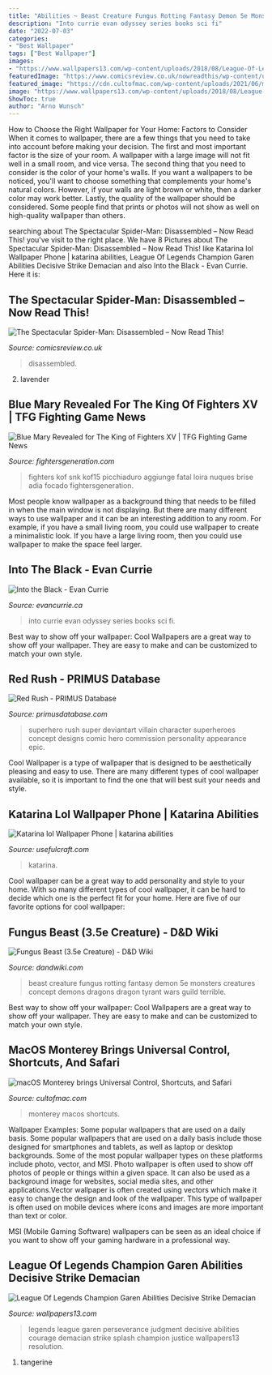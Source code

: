 ```yaml
---
title: "Abilities ~ Beast Creature Fungus Rotting Fantasy Demon 5e Monsters Creatures Concept Demons Dragons Dragon Tyrant Wars Guild Terrible"
description: "Into currie evan odyssey series books sci fi"
date: "2022-07-03"
categories:
- "Best Wallpaper"
tags: ["Best Wallpaper"]
images:
- "https://www.wallpapers13.com/wp-content/uploads/2018/08/League-Of-Legends-champion-Garen-Abilities-Decisive-strike-Demacian-justice-Perseverance-Judgment-Courage-Splash-Art-Wallpaper-3840x2160-.jpg"
featuredImage: "https://www.comicsreview.co.uk/nowreadthis/wp-content/uploads/2008/09/spectacular-spider-man-disassembled.jpg"
featured_image: "https://cdn.cultofmac.com/wp-content/uploads/2021/06/macOS-Monterey.jpg"
image: "https://www.wallpapers13.com/wp-content/uploads/2018/08/League-Of-Legends-champion-Garen-Abilities-Decisive-strike-Demacian-justice-Perseverance-Judgment-Courage-Splash-Art-Wallpaper-3840x2160-.jpg"
ShowToc: true
author: "Arno Wunsch"
---
```



How to Choose the Right Wallpaper for Your Home: Factors to Consider
When it comes to wallpaper, there are a few things that you need to take into account before making your decision. The first and most important factor is the size of your room. A wallpaper with a large image will not fit well in a small room, and vice versa. 
The second thing that you need to consider is the color of your home's walls. If you want a wallpapers to be noticed, you'll want to choose something that complements your home's natural colors. However, if your walls are light brown or white, then a darker color may work better. 
Lastly, the quality of the wallpaper should be considered. Some people find that prints or photos will not show as well on high-quality wallpaper than others.

	

		
searching about The Spectacular Spider-Man: Disassembled – Now Read This! you've visit to the right place. We have 8 Pictures about The Spectacular Spider-Man: Disassembled – Now Read This! like Katarina lol Wallpaper Phone | katarina abilities, League Of Legends Champion Garen Abilities Decisive Strike Demacian and also Into the Black - Evan Currie. Here it is:
		
    
## The Spectacular Spider-Man: Disassembled – Now Read This!

<img loading=lazy src="https://www.comicsreview.co.uk/nowreadthis/wp-content/uploads/2008/09/spectacular-spider-man-disassembled.jpg" onerror="this.onerror=null;this.src='https://tse3.mm.bing.net/th?id=OIP.t9qz3LuvveegPH3dsNxwTAAAAA&amp;pid=15.1';" alt="The Spectacular Spider-Man: Disassembled – Now Read This!">

_Source: comicsreview.co.uk_

>disassembled. 

	

2. lavender 

    
## Blue Mary Revealed For The King Of Fighters XV | TFG Fighting Game News

<img loading=lazy src="https://fightersgeneration.com/news2021/game/kof15/kof15-bluemary-screenshot2.jpg" onerror="this.onerror=null;this.src='https://tse4.mm.bing.net/th?id=OIP.Nwf3cKmCZZEydPkPQTM0-QHaEK&amp;pid=15.1';" alt="Blue Mary Revealed for The King of Fighters XV | TFG Fighting Game News">

_Source: fightersgeneration.com_

>fighters kof snk kof15 picchiaduro aggiunge fatal loira nuques brise adia focado fightersgeneration. 

	

Most people know wallpaper as a background thing that needs to be filled in when the main window is not displaying. But there are many different ways to use wallpaper and it can be an interesting addition to any room. For example, if you have a small living room, you could use wallpaper to create a minimalistic look. If you have a large living room, then you could use wallpaper to make the space feel larger.

    
## Into The Black - Evan Currie

<img loading=lazy src="http://evancurrie.ca/wp-content/uploads/2017/07/into-the-black.jpg" onerror="this.onerror=null;this.src='https://tse4.mm.bing.net/th?id=OIP.RAGbqzdW_xBaSYuibD2X5QHaKx&amp;pid=15.1';" alt="Into the Black - Evan Currie">

_Source: evancurrie.ca_

>into currie evan odyssey series books sci fi. 

	

Best way to show off your wallpaper:
Cool Wallpapers are a great way to show off your wallpaper. They are easy to make and can be customized to match your own style.

    
## Red Rush - PRIMUS Database

<img loading=lazy src="http://www.primusdatabase.com/images/thumb/7/7b/RedRushR.jpg/300px-RedRushR.jpg" onerror="this.onerror=null;this.src='https://tse1.mm.bing.net/th?id=OIP.yMwwtQzX0-IZGmdnJ-wkDAAAAA&amp;pid=15.1';" alt="Red Rush - PRIMUS Database">

_Source: primusdatabase.com_

>superhero rush super deviantart villain character superheroes concept designs comic hero commission personality appearance epic. 

	

Cool Wallpaper is a type of wallpaper that is designed to be aesthetically pleasing and easy to use. There are many different types of cool wallpaper available, so it is important to find the one that will best suit your needs and style.

    
## Katarina Lol Wallpaper Phone | Katarina Abilities

<img loading=lazy src="https://www.usefulcraft.com/wp-content/uploads/2019/12/Katarina-lol-Wallpaper-Phone-15.jpg" onerror="this.onerror=null;this.src='https://tse3.mm.bing.net/th?id=OIP.m1SO8niq6JMm3xF451Up0wHaKL&amp;pid=15.1';" alt="Katarina lol Wallpaper Phone | katarina abilities">

_Source: usefulcraft.com_

>katarina. 

	

Cool wallpaper can be a great way to add personality and style to your home. With so many different types of cool wallpaper, it can be hard to decide which one is the perfect fit for your home. Here are five of our favorite options for cool wallpaper: 

    
## Fungus Beast (3.5e Creature) - D&amp;D Wiki

<img loading=lazy src="http://www.dandwiki.com/w/images/thumb/7/71/1246615121125.jpg/282px-1246615121125.jpg" onerror="this.onerror=null;this.src='https://tse3.mm.bing.net/th?id=OIP.qeipmdRlCMYbFGtFZmbOaQHaKx&amp;pid=15.1';" alt="Fungus Beast (3.5e Creature) - D&amp;D Wiki">

_Source: dandwiki.com_

>beast creature fungus rotting fantasy demon 5e monsters creatures concept demons dragons dragon tyrant wars guild terrible. 

	

Best way to show off your wallpaper:
Cool Wallpapers are a great way to show off your wallpaper. They are easy to make and can be customized to match your own style.

    
## MacOS Monterey Brings Universal Control, Shortcuts, And Safari

<img loading=lazy src="https://cdn.cultofmac.com/wp-content/uploads/2021/06/macOS-Monterey.jpg" onerror="this.onerror=null;this.src='https://tse3.mm.bing.net/th?id=OIP.e_6QhAptqR_XUmZ1zkrLLAHaEK&amp;pid=15.1';" alt="macOS Monterey brings Universal Control, Shortcuts, and Safari">

_Source: cultofmac.com_

>monterey macos shortcuts. 

	

Wallpaper Examples: Some popular wallpapers that are used on a daily basis.
Some popular wallpapers that are used on a daily basis include those designed for smartphones and tablets, as well as laptop or desktop backgrounds. Some of the most popular wallpaper types on these platforms include photo, vector, and MSI. 
Photo wallpaper is often used to show off photos of people or things within a given space. It can also be used as a background image for websites, social media sites, and other applications.Vector wallpaper is often created using vectors which make it easy to change the design and look of the wallpaper. This type of wallpaper is often used on mobile devices where icons and images are more important than text or color. 

MSI (Mobile Gaming Software) wallpapers can be seen as an ideal choice if you want to show off your gaming hardware in a professional way.

    
## League Of Legends Champion Garen Abilities Decisive Strike Demacian

<img loading=lazy src="https://www.wallpapers13.com/wp-content/uploads/2018/08/League-Of-Legends-champion-Garen-Abilities-Decisive-strike-Demacian-justice-Perseverance-Judgment-Courage-Splash-Art-Wallpaper-3840x2160-.jpg" onerror="this.onerror=null;this.src='https://tse4.mm.bing.net/th?id=OIP.GkMdrlmmO0hUFRkEM47j-gHaEK&amp;pid=15.1';" alt="League Of Legends Champion Garen Abilities Decisive Strike Demacian">

_Source: wallpapers13.com_

>legends league garen perseverance judgment decisive abilities courage demacian strike splash champion justice wallpapers13 resolution. 

	

1. tangerine 

